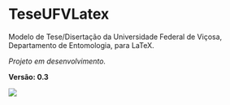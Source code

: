 # TeseUFVLatex
Modelo de Tese/Disertação da Universidade Federal de Viçosa, Departamento de Entomologia, para LaTeX.

_Projeto em desenvolvimento._

**Versão: 0.3**

![]({{site.baseurl}}/https://raw.githubusercontent.com/ViniciusBRodrigues/TeseUFVLatex/master/main.jpg)
